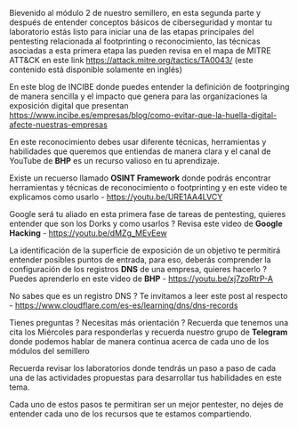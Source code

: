 Bievenido al módulo 2 de nuestro semillero, en esta segunda parte y después de entender conceptos básicos de ciberseguridad y montar tu laboratorio estás listo para iniciar una de las etapas principales del pentesting relacionada al footprinting o reconocimiento, las técnicas asociadas a esta primera etapa las pueden revisa en el mapa de MITRE ATT&CK en este link https://attack.mitre.org/tactics/TA0043/ (este contenido está disponible solamente en inglés)

En este blog de INCIBE donde puedes entender la definición de footpringing de manera sencilla y el impacto que genera para las organizaciones la exposición digital que presentan https://www.incibe.es/empresas/blog/como-evitar-que-la-huella-digital-afecte-nuestras-empresas

En este reconocimiento debes usar diferente técnicas, herramientas y habilidades que queremos que entiendas de manera clara y el canal de YouTube de **BHP** es un recurso valioso en tu aprendizaje.

Existe un recuerso llamado **OSINT Framework** donde podrás encontrar herramientas y técnicas de reconocimiento o footprinting y en este video te explicamos como usarlo - https://youtu.be/URE1AA4LVCY

Google será tu aliado en esta primera fase de tareas de pentesting, quieres entender que son los Dorks y como usarlos ? Revisa este video de **Google Hacking** - https://youtu.be/dMZg_MEvEew

La identificación de la superficie de exposición de un objetivo te permitirá entender posibles puntos de entrada, para eso, deberás comprender la configuración de los registros **DNS** de una empresa, quieres hacerlo ? Puedes aprenderlo en este video de **BHP** - https://youtu.be/xj7zoRtrP-A

No sabes que es un registro DNS ? Te invitamos a leer este post al respecto - https://www.cloudflare.com/es-es/learning/dns/dns-records

Tienes preguntas ? Necesitas más orientación ? Recuerda que tenemos una cita los Miércoles para responderlas y recuerda nuestro grupo de **Telegram** donde podemos hablar de manera continua acerca de cada uno de los módulos del semillero

Recuerda revisar los laboratorios donde tendrás un paso a paso de cada una de las actividades propuestas para desarrollar tus habilidades en este tema.

Cada uno de estos pasos te permitiran ser un mejor pentester, no dejes de entender cada uno de los recursos que te estamos compartiendo.
